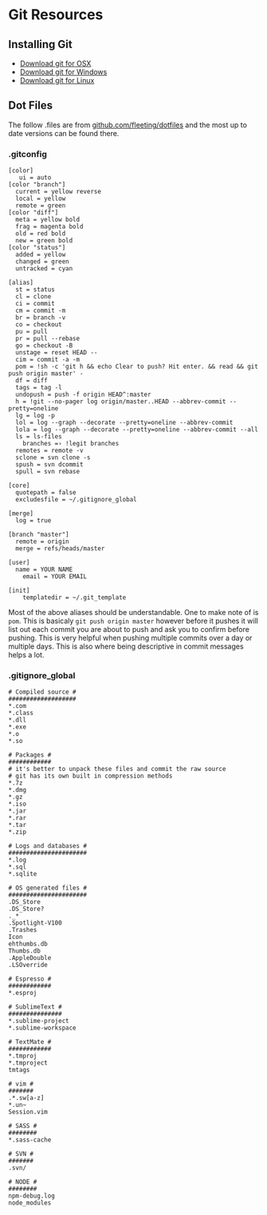 # Git Resources

## Installing Git

* <a href="http://code.google.com/p/git-osx-installer/downloads/list?can=3" title="Download git for OSX">Download git for OSX</a>
* <a href="http://code.google.com/p/msysgit/downloads/list?can=3" title="Download git for Windows">Download git for Windows</a>
* <a href="http://book.git-scm.com/2_installing_git.html" title="Download git for Linux">Download git for Linux</a>

## Dot Files

The follow .files are from [github.com/fleeting/dotfiles](https://github.com/jamesfleeting/dotfiles) and the most up to date versions can be found there.

### .gitconfig

```
[color]
   ui = auto
[color "branch"]
  current = yellow reverse
  local = yellow
  remote = green
[color "diff"]
  meta = yellow bold
  frag = magenta bold
  old = red bold
  new = green bold
[color "status"]
  added = yellow
  changed = green
  untracked = cyan

[alias]
  st = status
  cl = clone
  ci = commit
  cm = commit -m
  br = branch -v
  co = checkout
  pu = pull
  pr = pull --rebase
  go = checkout -B
  unstage = reset HEAD --
  cim = commit -a -m
  pom = !sh -c 'git h && echo Clear to push? Hit enter. && read && git push origin master' -
  df = diff
  tags = tag -l
  undopush = push -f origin HEAD^:master
  h = !git --no-pager log origin/master..HEAD --abbrev-commit --pretty=oneline
  lg = log -p
  lol = log --graph --decorate --pretty=oneline --abbrev-commit
  lola = log --graph --decorate --pretty=oneline --abbrev-commit --all
  ls = ls-files
	branches =› !legit branches
  remotes = remote -v
  sclone = svn clone -s
  spush = svn dcommit
  spull = svn rebase

[core]
  quotepath = false
  excludesfile = ~/.gitignore_global

[merge]
  log = true

[branch "master"]
  remote = origin
  merge = refs/heads/master

[user]
  name = YOUR NAME
	email = YOUR EMAIL

[init]
	templatedir = ~/.git_template
```

Most of the above aliases should be understandable. One to make note of is `pom`. This is basicaly `git push origin master` however before it pushes it will list out each commit you are about to push and ask you to confirm before pushing. This is very helpful when pushing multiple commits over a day or multiple days. This is also where being descriptive in commit messages helps a lot.

### .gitignore_global

```
# Compiled source #
###################
*.com
*.class
*.dll
*.exe
*.o
*.so

# Packages #
############
# it's better to unpack these files and commit the raw source
# git has its own built in compression methods
*.7z
*.dmg
*.gz
*.iso
*.jar
*.rar
*.tar
*.zip

# Logs and databases #
######################
*.log
*.sql
*.sqlite

# OS generated files #
######################
.DS_Store
.DS_Store?
._*
.Spotlight-V100
.Trashes
Icon
ehthumbs.db
Thumbs.db
.AppleDouble
.LSOverride

# Espresso #
############
*.esproj

# SublimeText #
###############
*.sublime-project
*.sublime-workspace

# TextMate #
############
*.tmproj
*.tmproject
tmtags

# vim #
#######
.*.sw[a-z]
*.un~
Session.vim

# SASS #
########
*.sass-cache

# SVN #
#######
.svn/

# NODE #
########
npm-debug.log
node_modules
```
